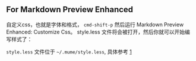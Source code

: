 ## For Markdown Preview Enhanced
自定义css，也就是字体和格式， `cmd-shift-p` 然后运行 Markdown Preview Enhanced: Customize Css。
style.less 文件将会被打开，然后你就可以开始编写样式了：

`style.less` 文件位于 `~/.mume/style.less`, 具体参考 [1](https://shd101wyy.github.io/markdown-preview-enhanced/#/zh-cn/customize-css?id=styleless)